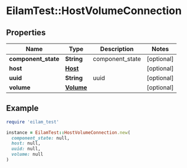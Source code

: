 # EilamTest::HostVolumeConnection

## Properties

| Name | Type | Description | Notes |
| ---- | ---- | ----------- | ----- |
| **component_state** | **String** | component_state | [optional] |
| **host** | [**Host**](Host.md) |  | [optional] |
| **uuid** | **String** | uuid | [optional] |
| **volume** | [**Volume**](Volume.md) |  | [optional] |

## Example

```ruby
require 'eilam_test'

instance = EilamTest::HostVolumeConnection.new(
  component_state: null,
  host: null,
  uuid: null,
  volume: null
)
```

